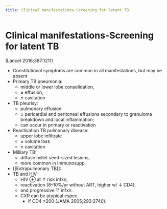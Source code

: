 ```yaml
---
title: Clinical manifestations-Screening for latent TB
---
```


# Clinical manifestations-Screening for latent TB

(Lancet 2016;387:1211)

- Constitutional symptoms are common in all manifestations, but may be absent
- Primary TB pneumonia:
  - middle or lower lobe consolidation,
  - ± effusion,
  - ± cavitation
- TB pleurisy:
  - pulmonary effusion
  - ± pericardial and peritoneal effusions secondary to granuloma breakdown and local inflammation;
  - can occur in primary or reactivation
- Reactivation TB pulmonary disease:
  - upper lobe infiltrate
  - ± volume loss
  - ± cavitation
- Milliary TB:
  - diffuse millet seed-sized lesions,
  - more common in immunosupp.
- [[Extrapulmonary TB]]:
- TB and HIV:
  - HIV ⊕ at ↑ risk infxn,
  - reactivation (8–10%/yr without ART, higher w/ ↓ CD4),
  - and progressive 1° infxn.
  - CXR can be atypical espec.
    - if CD4 ≤200 (JAMA 2005;293:2740).
